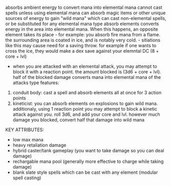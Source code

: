 absorbs ambient energy to convert mana into elemental mana
cannot cast spells unless using elemental mana
can absorb magic items or other unique sources of energy to gain "wild mana" which can cast non-elemental spells, or be substituted for any elemental mana type
absorb elements converts energy in the area into elemental mana. When this happens, an opposite element takes its place
    - for example: you absorb fire mana from a flame. the surrounding area is coated in ice, and is notably very cold.
    - sitiations like this may cause need for a saving throw. for example if one wants to cross the ice, they would make a dex save against your elemntal DC (8 + core + lvl)
+ when you are attacked with an elemental attack, you may attempt to block it with a reaction point. the amount blocked is (3d6 + core + lvl). half of the blocked damage converts mana into elemental mana of the attacks type
features: 
1) conduit body: cast a spell and absorb elements all at once for 3 action points
2) kineticist: you can absorb elements on explosions to gain wild mana. additionaly, using 1 reaction point you may attempt to block a kinetic attack against you. roll 3d6, and add your core and lvl.
   however much damage you blocked, convert half that damage into wild mana

KEY ATTRIBUTES:
- low max mana
- heavy retaliation damage
- hybrid caster/tank gameplay (you want to take damage so you can deal damage)
- rechargable mana pool (generally more effective to charge while taking damage)
- blank slate style spells which can be cast with any element (modular spell casting)
